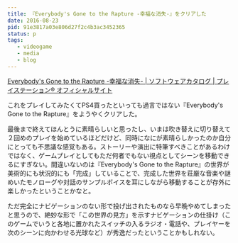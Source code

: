 ```yaml
---
title: 『Everybody's Gone to the Rapture -幸福な消失-』をクリアした
date: 2016-08-23
pid: 91e3817a03e806d27f2c4b3ac3452365
status: p
tags:
   - videogame
   - media
   - blog
---
```


[Everybody's Gone to the Rapture -幸福な消失- | ソフトウェアカタログ | プレイステーション® オフィシャルサイト][1]

これをプレイしてみたくてPS4買ったといっても過言ではない『Everybody's Gone to the Rapture』をようやくクリアした。

最後まで終えてほんとうに素晴らしいと思ったし、いまは吹き替えに切り替えて２回めのプレイを始めているほどだけど、同時になにが素晴らしかったのか自分にとっても不思議な感覚もある。ストーリーや演出に特筆すべきことがあるわけではなく、ゲームプレイとしてもただ何者でもない視点としてシーンを移動できるにすぎない。間違いないのは『Everybody's Gone to the Rapture』の世界が美術的にも状況的にも「完成」していることで、完成した世界を荘厳な音楽や謎めいたモノローグや対話のサンプルボイスを耳にしながら移動することが存外に楽しかったということかなと。

ただ完全にナビゲーションのない形で投げ出されたものなら早晩やめてしまったと思うので、絶妙な形で「この世界の見方」を示すナビゲーションの仕掛け（このゲームでいうと各地に置かれたスイッチの入るラジオ・電話や、プレイヤーを次のシーンに向かわせる光球など）が秀逸だったということかもしれない。

[1]:	http://www.jp.playstation.com/software/title/jp9000cusa02267_00gonetotherapture.html